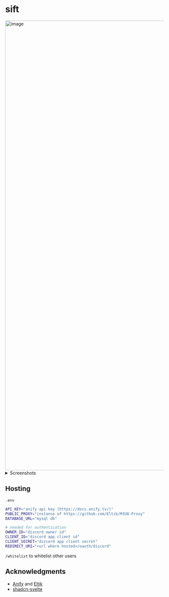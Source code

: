 # sift

<img width="1432" alt="image" src="https://github.com/skearya/sift/assets/77034153/5ea060de-0933-4dfc-839d-ac80eb375bf2">

<details>
  <summary>Screenshots</summary>
  
  <h5 align="center">Anime info</h5>
  <img alt="image" src="https://github.com/skearya/sift/assets/77034153/e14a3380-9a05-44cc-bbb9-233b548e8369">
  <h5 align="center">Episode player</h5>
  <img alt="image" src="https://github.com/skearya/sift/assets/77034153/e7724523-d9bf-40a9-98e7-a987b85e08e1">
</details>

## Hosting
`.env`
```bash
API_KEY="anify api key (https://docs.anify.tv/)"
PUBLIC_PROXY="instance of https://github.com/Eltik/M3U8-Proxy"
DATABASE_URL="mysql db"

# needed for authentication 
OWNER_ID="discord owner id"
CLIENT_ID="discord app client id"
CLIENT_SECRET="discord app client secret"
REDIRECT_URI="<url where hosted>/oauth/discord"
```

`/whitelist` to whitelist other users

## Acknowledgments
- [Anify](https://docs.anify.tv/) and [Eltik](https://github.com/eltik)
- [shadcn-svelte](https://www.shadcn-svelte.com/)
